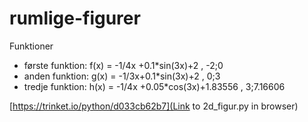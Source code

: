 # rumlige-figurer
Funktioner
- første funktion: f(x) = -1/4x +0.1*sin(3x)+2 , -2;0
- anden funktion: g(x) = -1/3x+0.1*sin(3x)+2 , 0;3
- tredje funktion: h(x) = -1/4x +0.05*cos(3x)+1.83556 , 3;7.16606

[https://trinket.io/python/d033cb62b7](Link to 2d_figur.py in browser)
